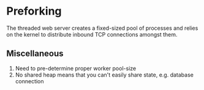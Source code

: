 # Preforking

The threaded web server creates a fixed-sized pool of processes and
relies on the kernel to distribute inbound TCP connections amongst
them.

## Miscellaneous

1. Need to pre-determine proper worker pool-size
2. No shared heap means that you can't easily share state, e.g.
   database connection